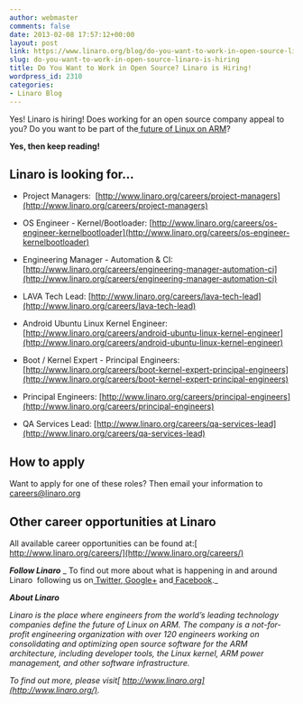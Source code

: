 ```yaml
---
author: webmaster
comments: false
date: 2013-02-08 17:57:12+00:00
layout: post
link: https://www.linaro.org/blog/do-you-want-to-work-in-open-source-linaro-is-hiring/
slug: do-you-want-to-work-in-open-source-linaro-is-hiring
title: Do You Want to Work in Open Source? Linaro is Hiring!
wordpress_id: 2310
categories:
- Linaro Blog
---
```


Yes! Linaro is hiring! Does working for an open source company appeal to you? Do you want to be part of the[ future of Linux on ARM](http://www.linaro.org/linux-on-arm)?

**Yes, then keep reading!**


## Linaro is looking for...





	
  * Project Managers:  [http://www.linaro.org/careers/project-managers](http://www.linaro.org/careers/project-managers)



	
  * OS Engineer - Kernel/Bootloader: [http://www.linaro.org/careers/os-engineer-kernelbootloader](http://www.linaro.org/careers/os-engineer-kernelbootloader)



	
  * Engineering Manager - Automation & CI: [http://www.linaro.org/careers/engineering-manager-automation-ci](http://www.linaro.org/careers/engineering-manager-automation-ci)



	
  * LAVA Tech Lead: [http://www.linaro.org/careers/lava-tech-lead](http://www.linaro.org/careers/lava-tech-lead)



	
  * Android Ubuntu Linux Kernel Engineer: [http://www.linaro.org/careers/android-ubuntu-linux-kernel-engineer](http://www.linaro.org/careers/android-ubuntu-linux-kernel-engineer)



	
  * Boot / Kernel Expert - Principal Engineers: [http://www.linaro.org/careers/boot-kernel-expert-principal-engineers](http://www.linaro.org/careers/boot-kernel-expert-principal-engineers)



	
  * Principal Engineers: [http://www.linaro.org/careers/principal-engineers](http://www.linaro.org/careers/principal-engineers)



	
  * QA Services Lead: [http://www.linaro.org/careers/qa-services-lead](http://www.linaro.org/careers/qa-services-lead)




## How to apply


Want to apply for one of these roles? Then email your information to[ careers@linaro.org](http://www.linaro.org/linaro-blog/wp-admin/careers@linaro.org)


## Other career opportunities at Linaro


All available career opportunities can be found at:[ http://www.linaro.org/careers/](http://www.linaro.org/careers/)

_**Follow Linaro**_
_ To find out more about what is happening in and around Linaro  following us on[ Twitter](https://twitter.com/LinaroOrg),[ Google+](https://plus.google.com/112814496864921562564/posts) and[ Facebook](https://www.facebook.com/LinaroOrg)._[](http://www.linaro.org/careers/)

_**About Linaro**_

_Linaro is the place where engineers from the world’s leading technology companies define the future of Linux on ARM. The company is a not-for-profit engineering organization with over 120 engineers working on consolidating and optimizing open source software for the ARM architecture, including developer tools, the Linux kernel, ARM power management, and other software infrastructure._

_To find out more, please visit[ http://www.linaro.org](http://www.linaro.org/)._
